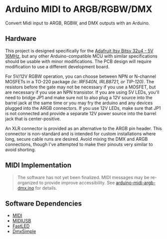 # Arduino MIDI to ARGB/RGBW/DMX
Convert Midi input to ARGB, RGBW, and DMX outputs with an Arduino.

## Hardware
This project is designed specifically for the [Adafruit Itsy Bitsy 32u4 - 5V 16MHz](https://learn.adafruit.com/introducting-itsy-bitsy-32u4/), but any other Arduino-compatible MCU with similar specifications should be usable with minor modifications. The PCB design will require modification to use a different development board.

For 5V/12V RGBW operation, you can choose between NPN or N-channel MOSFETs in a TO-220 package _(ie: IRF540N, IRLB8721, or TIP-120)_. The resistors before the gate may not be necessary if you use a MOSFET, but are necessary if you use an NPN transistor. If you are using 5V LEDs, you'll need to bridge JP1 and make sure not to also plug a 12V source into the barrel jack at the same time or you may fry the arduino and any devices plugged into the ARGB connectors. If you use 12V LEDs, make sure that JP1 is not connected and provide a separate 12V power source into the barrel jack that is center-positive.

An XLR connector is provided as an alternative to the ARGB pin header. This connector is non-standard and is intended for custom installations where long, secure cable runs are desired. Avoid mixing the DMX and ARGB connections, though I've attempted to make their pinouts very similar to avoid shorting.

## MIDI Implementation

> The software has not yet been finalized. MIDI messages may be re-organized to provide improve accessibility. See [arduino-midi-argb-dmx.ino](arduino-midi-argb-dmx.ino) for details.

## Software Dependencies
* [MIDI](https://github.com/FortySevenEffects/arduino_midi_library/)
* [MIDIUSB](https://github.com/arduino-libraries/MIDIUSB)
* [FastLED](https://fastled.io/)
* [DmxSimple](https://github.com/PaulStoffregen/DmxSimple)
